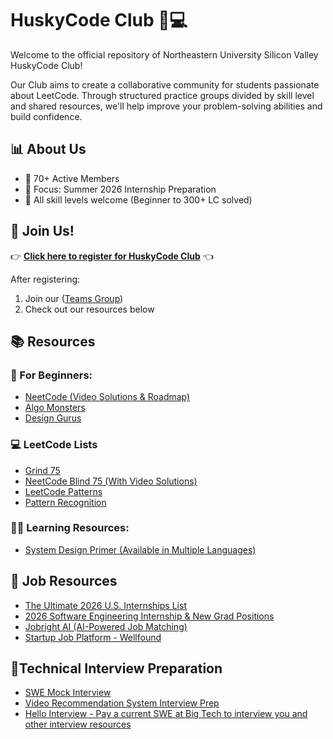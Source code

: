 # HuskyCode Club 🐺💻

Welcome to the official repository of Northeastern University Silicon Valley HuskyCode Club!

Our Club aims to create a collaborative community for students passionate about LeetCode. Through structured practice groups divided by skill level and shared resources, we'll help improve your problem-solving abilities and build confidence.

## 📊 About Us
- 👥 70+ Active Members
- 🚀 Focus: Summer 2026 Internship Preparation
- 💪 All skill levels welcome (Beginner to 300+ LC solved)

## 🚀 Join Us!
👉 **[Click here to register for HuskyCode Club](https://forms.office.com/r/kNFiykMeFM)** 👈

After registering:
1. Join our ([Teams Group](https://teams.microsoft.com/l/channel/19%3AN_6dYIL9k2-ok2J82L8HBpfBrkgPsbxzeSwkFUEMrZw1%40thread.tacv2/General?groupId=55eda15f-32aa-493d-8805-15630014071e&tenantId=a8eec281-aaa3-4dae-ac9b-9a398b9215e7))
2. Check out our resources below

## 📚 Resources

### 📖 For Beginners:
- [NeetCode (Video Solutions & Roadmap)](https://neetcode.io/)
- [Algo Monsters](https://algo.monster)
- [Design Gurus](https://www.designgurus.io)

### 💻 LeetCode Lists
- [Grind 75](https://www.techinterviewhandbook.org/grind75)
- [NeetCode Blind 75 (With Video Solutions)](https://neetcode.io/practice?tab=blind75)
- [LeetCode Patterns](https://seanprashad.com/leetcode-patterns/)
- [Pattern Recognition](https://www.youtube.com/watch?v=xo7XrRVxH8Y/)

### 👩‍💻 Learning Resources:
- [System Design Primer (Available in Multiple Languages)](https://github.com/donnemartin/system-design-primer)


## 📝 Job Resources
- [The Ultimate 2026 U.S. Internships List](https://www.intern-list.com/)
- [2026 Software Engineering Internship & New Grad Positions](https://github.com/speedyapply/2026-SWE-College-Jobs)
- [Jobright AI (AI-Powered Job Matching)](https://jobright.ai/jobs/recommend)
- [Startup Job Platform - Wellfound](https://wellfound.com/jobs)

## 🤵Technical Interview Preparation
- [SWE Mock Interview](https://www.youtube.com/watch?v=V8DGdPkBBxg)
- [Video Recommendation System Interview Prep](https://bytebytego.com/courses/machine-learning-system-design-interview/video-recommendation-system)
- [Hello Interview - Pay a current SWE at Big Tech to interview you and other interview resources](https://www.hellointerview.com)
